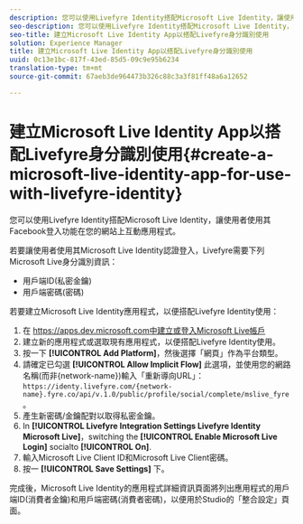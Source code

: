 ```yaml
---
description: 您可以使用Livefyre Identity搭配Microsoft Live Identity，讓使用者使用其Facebook登入功能在您的網站上互動應用程式。
seo-description: 您可以使用Livefyre Identity搭配Microsoft Live Identity，讓使用者使用其Facebook登入功能在您的網站上互動應用程式。
seo-title: 建立Microsoft Live Identity App以搭配Livefyre身分識別使用
solution: Experience Manager
title: 建立Microsoft Live Identity App以搭配Livefyre身分識別使用
uuid: 0c13e1bc-817f-43ed-85d5-09c9e95b6234
translation-type: tm+mt
source-git-commit: 67aeb3de964473b326c88c3a3f81ff48a6a12652

---
```



# 建立Microsoft Live Identity App以搭配Livefyre身分識別使用{#create-a-microsoft-live-identity-app-for-use-with-livefyre-identity}

您可以使用Livefyre Identity搭配Microsoft Live Identity，讓使用者使用其Facebook登入功能在您的網站上互動應用程式。

若要讓使用者使用其Microsoft Live Identity認證登入，Livefyre需要下列Microsoft Live身分識別資訊：

* 用戶端ID(私密金鑰)
* 用戶端密碼(密碼)

若要建立Microsoft Live Identity應用程式，以便搭配Livefyre Identity使用：

1. 在 [https://apps.dev.microsoft.com中建立或登入Microsoft Live帳戶](https://apps.dev.microsoft.com/)
1. 建立新的應用程式或選取現有應用程式，以便搭配Livefyre Identity使用。
1. 按一下 **[!UICONTROL Add Platform]**，然後選擇「網頁」作為平台類型。
1. 請確定已勾選 **[!UICONTROL Allow Implicit Flow]** 此選項，並使用您的網路名稱(而非{network-name})輸入「重新導向URL」： `https://identy.livefyre.com/{network-name}.fyre.co/api/v.1.0/public/profile/social/complete/mslive_fyre`。
1. 產生新密碼/金鑰配對以取得私密金鑰。
1. In **[!UICONTROL Livefyre Integration Settings Livefyre Identity Microsoft Live]**，switching the **[!UICONTROL Enable Microsoft Live Login]** socialto **[!UICONTROL On]**.
1. 輸入Microsoft Live Client ID和Microsoft Live Client密碼。
1. 按一 **[!UICONTROL Save Settings]** 下。

完成後，Microsoft Live Identity的應用程式詳細資訊頁面將列出應用程式的用戶端ID(消費者金鑰)和用戶端密碼(消費者密碼)，以便用於Studio的「整合設定」頁面。
